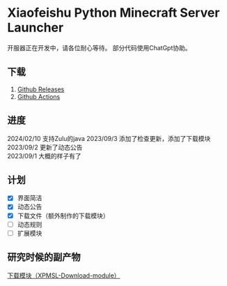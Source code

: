# Xiaofeishu Python Minecraft Server Launcher

开服器正在开发中，请各位耐心等待。
部分代码使用ChatGpt协助。

## 下载
1. [Github Releases](https://github.com/ymh0000123/XPMSL/releases)  
2. [Github Actions](https://github.com/ymh0000123/XPMSL/actions/workflows/python-build-win.yml)

## 进度
2024/02/10 支持Zulu的java
2023/09/3 添加了检查更新，添加了下载模块  
2023/09/2 更新了动态公告  
2023/09/1 大概的样子有了  

## 计划
- [x] 界面简洁
- [x] 动态公告
- [x] 下载文件（额外制作的下载模块）
- [ ] 动态规则
- [ ] 扩展模块
## 研究时候的副产物

[下载模块（XPMSL-Download-module）](https://github.com/ymh0000123/XPMSL-Download-module/)